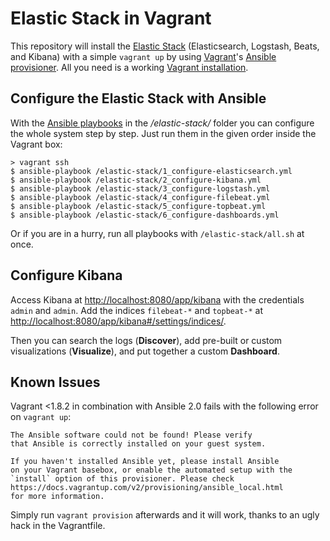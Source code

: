 # Elastic Stack in Vagrant

This repository will install the [Elastic Stack](https://www.elastic.co/products) (Elasticsearch, Logstash, Beats, and Kibana) with a simple `vagrant up` by using [Vagrant](https://www.vagrantup.com)'s [Ansible provisioner](https://www.vagrantup.com/docs/provisioning/ansible.html). All you need is a working [Vagrant installation](https://www.vagrantup.com/docs/installation/).



## Configure the Elastic Stack with Ansible

With the [Ansible playbooks](https://docs.ansible.com/ansible/playbooks.html) in the */elastic-stack/* folder you can configure the whole system step by step. Just run them in the given order inside the Vagrant box:

```
> vagrant ssh
$ ansible-playbook /elastic-stack/1_configure-elasticsearch.yml
$ ansible-playbook /elastic-stack/2_configure-kibana.yml
$ ansible-playbook /elastic-stack/3_configure-logstash.yml
$ ansible-playbook /elastic-stack/4_configure-filebeat.yml
$ ansible-playbook /elastic-stack/5_configure-topbeat.yml
$ ansible-playbook /elastic-stack/6_configure-dashboards.yml
```

Or if you are in a hurry, run all playbooks with `/elastic-stack/all.sh` at once.



## Configure Kibana

Access Kibana at [http://localhost:8080/app/kibana](http://localhost:8080/app/kibana) with the credentials `admin` and `admin`. Add the indices `filebeat-*` and `topbeat-*` at [http://localhost:8080/app/kibana#/settings/indices/](http://localhost:8080/app/kibana#/settings/indices/).

Then you can search the logs (**Discover**), add pre-built or custom visualizations (**Visualize**), and put together a custom **Dashboard**.



## Known Issues

Vagrant <1.8.2 in combination with Ansible 2.0 fails with the following error on `vagrant up`:

```
The Ansible software could not be found! Please verify
that Ansible is correctly installed on your guest system.

If you haven't installed Ansible yet, please install Ansible
on your Vagrant basebox, or enable the automated setup with the
`install` option of this provisioner. Please check
https://docs.vagrantup.com/v2/provisioning/ansible_local.html
for more information.
```

Simply run `vagrant provision` afterwards and it will work, thanks to an ugly hack in the Vagrantfile.
